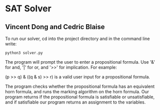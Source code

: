 # SAT Solver 
## Vincent Dong and Cedric Blaise

To run our solver, cd into the project directory and in the command line write:

```terminal
python3 solver.py
```

The program will prompt the user to enter a propositional formula.
Use '&' for and, '|' for or, and '>>' for implication. For example:

(p >> q) & ((q & s) >> r) is a valid user input for a propositional formula.

The program checks whether the propositional formula has an equivalent horn formula,
and runs the marking algorithm on the horn formula. Our program returns if the propositional
formula is satisfiable or unsatisfiable, and if satisfiable our program returns an assignment
to the variables.
